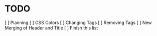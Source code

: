 # TODO 

[ ] Planning
    [ ] CSS Colors
    [ ] Changing Tags
    [ ] Removing Tags
    [ ] New Merging of Header and Title
    [ ] Finish this list

